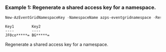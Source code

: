 ### Example 1: Regenerate a shared access key for a namespace.
```powershell
New-AzEventGridNamespaceKey -NamespaceName azps-eventgridnamespace -ResourceGroupName azps_test_group_eventgrid -KeyName key1
```

```output
Key1        Key2
----        ----
JF0co*****= BG*****=
```

Regenerate a shared access key for a namespace.
